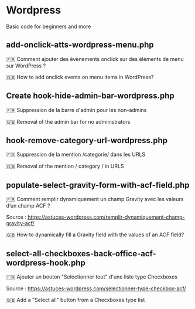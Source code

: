 # Wordpress
Basic code for beginners and more

<h2>add-onclick-atts-wordpress-menu.php</h2>

🇫🇷 Comment ajouter des évènements onclick sur des éléments de menu sur WordPress ?

🇬🇧 How to add onclick events on menu items in WordPress?



<h2>Create hook-hide-admin-bar-wordpress.php</h2>

🇫🇷 Suppression de la barre d'admin pour les non-admins

🇬🇧 Removal of the admin bar for no administrators



<h2>hook-remove-category-url-wordpress.php</h2>

🇫🇷 Suppression de la mention /categorie/ dans les URLS

🇬🇧 Removal of the mention / category / in URLS



<h2>populate-select-gravity-form-with-acf-field.php </h2>

🇫🇷 Comment remplir dynamiquement un champ Gravity avec les valeurs d’un champ ACF ? 

Source : https://astuces-wordpress.com/remplir-dynamiquement-champ-gravity-acf/ 

🇬🇧 How to dynamically fill a Gravity field with the values of an ACF field?



<h2>select-all-checkboxes-back-office-acf-wordpress-hook.php </h2>

🇫🇷 Ajouter un bouton "Selectionner tout" d'une liste type Checxboxes

Source : https://astuces-wordpress.com/selectionner-type-checkbox-acf/

🇬🇧 Add a "Select all" button from a Checxboxes type list 
